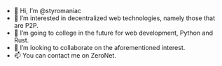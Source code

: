 - 👋 Hi, I’m @styromaniac
- 👀 I’m interested in decentralized web technologies, namely those that are P2P.
- 🌱 I’m going to college in the future for web development, Python and Rust.
- 💞️ I’m looking to collaborate on the aforementioned interest.
- 📫 You can contact me on ZeroNet.
